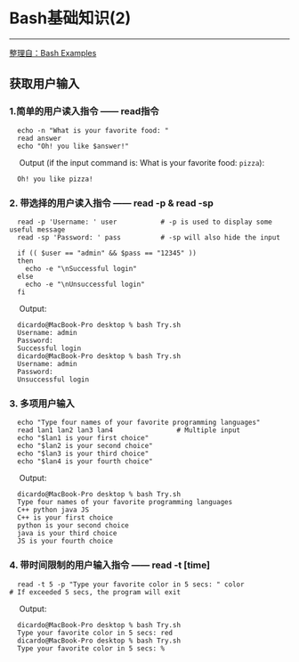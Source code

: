 # Bash基础知识(2)

------

[整理自：Bash Examples](https://linuxhint.com/30_bash_script_examples/)

## 获取用户输入

### 1.简单的用户读入指令 —— read指令

  ```
    echo -n "What is your favorite food: "
    read answer
    echo "Oh! you like $answer!"
  ```
&emsp; Output (if the input command is: What is your favorite food: `pizza`):

  ```
    Oh! you like pizza!
  ```
  
### 2. 带选择的用户读入指令 —— read -p & read -sp

  ```
    read -p 'Username: ' user           # -p is used to display some useful message
    read -sp 'Password: ' pass          # -sp will also hide the input
    
    if (( $user == "admin" && $pass == "12345" ))
    then 
      echo -e "\nSuccessful login"
    else
      echo -e "\nUnsuccessful login"
    fi
  ```
&emsp; Output:

  ```
    dicardo@MacBook-Pro desktop % bash Try.sh
    Username: admin
    Password: 
    Successful login
    dicardo@MacBook-Pro desktop % bash Try.sh
    Username: admin
    Password: 
    Unsuccessful login
  ```

### 3. 多项用户输入

  ```
    echo "Type four names of your favorite programming languages"
    read lan1 lan2 lan3 lan4                # Multiple input
    echo "$lan1 is your first choice"
    echo "$lan2 is your second choice"
    echo "$lan3 is your third choice"
    echo "$lan4 is your fourth choice"
  ```

&emsp; Output:

  ```
    dicardo@MacBook-Pro desktop % bash Try.sh
    Type four names of your favorite programming languages
    C++ python java JS
    C++ is your first choice
    python is your second choice
    java is your third choice
    JS is your fourth choice
  ```
### 4. 带时间限制的用户输入指令 —— read -t [time]
  ```
    read -t 5 -p "Type your favorite color in 5 secs: " color           # If exceeded 5 secs, the program will exit
  ```
&emsp; Output:

  ```
    dicardo@MacBook-Pro desktop % bash Try.sh
    Type your favorite color in 5 secs: red
    dicardo@MacBook-Pro desktop % bash Try.sh
    Type your favorite color in 5 secs: %    
  ```

